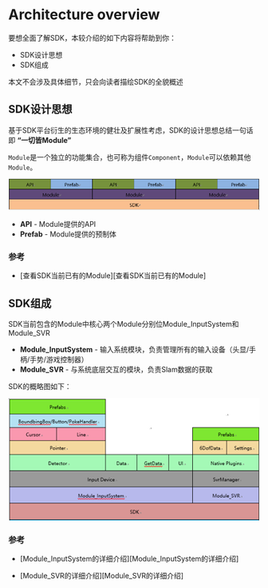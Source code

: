 # Architecture overview

要想全面了解SDK，本较介绍的如下内容将帮助到你：

- SDK设计思想
- SDK组成

本文不会涉及具体细节，只会向读者描绘SDK的全貌概述



## SDK设计思想

基于SDK平台衍生的生态环境的健壮及扩展性考虑，SDK的设计思想总结一句话即 **“一切皆Module”**

`Module`是一个独立的功能集合，也可称为组件`Component`，`Module`可以依赖其他`Module`。

![Architecture.png](../../Images/Architecture/SDKArchitecture.png)

* **API** - Module提供的API
* **Prefab** - Module提供的预制体



### 参考

* [查看SDK当前已有的Module][查看SDK当前已有的Module]





## SDK组成

SDK当前包含的Module中核心两个Module分别位Module_InputSystem和Module_SVR

* **Module_InputSystem** - 输入系统模块，负责管理所有的输入设备（头显/手柄/手势/游戏控制器）
* **Module_SVR** - 与系统底层交互的模块，负责Slam数据的获取



SDK的概略图如下：

![SDKModule.png](../../Images/Architecture/SDKModule.png)



### 参考

* [Module_InputSystem的详细介绍][Module_InputSystem的详细介绍]

* [Module_SVR的详细介绍][Module_SVR的详细介绍]

